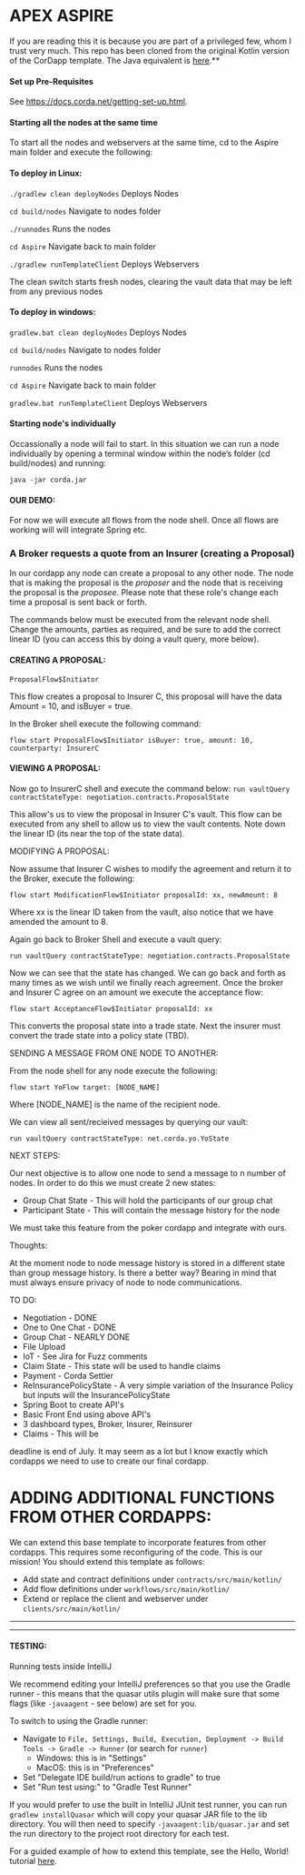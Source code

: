 # **APEX ASPIRE**

If you are reading this it is because you are part of a privileged few, whom I trust very much.  This repo has been cloned from the original Kotlin version of the CorDapp template. The Java equivalent is
[here](https://github.com/corda/cordapp-template-java/).**

#### Set up Pre-Requisites

See https://docs.corda.net/getting-set-up.html.

#### Starting all the nodes at the same time

To start all the nodes and webservers at the same time, cd to the Aspire main folder and execute the following:


#### To deploy in Linux:

```./gradlew clean deployNodes``` Deploys Nodes

```cd build/nodes``` Navigate to nodes folder

```./runnodes``` Runs the nodes

```cd Aspire``` Navigate back to main folder

```./gradlew runTemplateClient``` Deploys Webservers


The clean switch starts fresh nodes, clearing the vault data that may be left from any previous nodes

#### To deploy in windows:

```gradlew.bat clean deployNodes``` Deploys Nodes

```cd build/nodes``` Navigate to nodes folder

```runnodes``` Runs the nodes

```cd Aspire``` Navigate back to main folder

```gradlew.bat runTemplateClient``` Deploys Webservers


#### Starting node's individually

Occassionally a node will fail to start.  In this situation we can run a node individually by opening a terminal window within the node’s folder (cd build/nodes) and running:

```java -jar corda.jar```


#### OUR DEMO:


For now we will execute all flows from the node shell. Once all flows are working will will integrate Spring etc.


### A Broker requests a quote from an Insurer (creating a Proposal) 

In our cordapp any node can create a proposal to any other node.  The node that is making the proposal is the _proposer_ and the node that is receiving the proposal is the _proposee_.  Please note that these role's change each time a proposal is sent back or forth.  

The commands below must be executed from the relevant node shell.  Change the amounts, parties as required, and be sure to add the correct linear ID (you can access this by doing a vault query, more below).


#### CREATING A PROPOSAL:

``ProposalFlow$Initiator``

This flow creates a proposal to Insurer C, this proposal will have the data Amount = 10, and isBuyer = true.

In the Broker shell execute the following command:

```flow start ProposalFlow$Initiator isBuyer: true, amount: 10, counterparty: InsurerC```


#### VIEWING A PROPOSAL:

Now go to InsurerC shell and execute the command below:
```run vaultQuery contractStateType: negotiation.contracts.ProposalState```


This allow's us to view the proposal in Insurer C's vault.  This flow can be executed from any shell to allow us to view the vault contents.  Note down the linear ID (its near the top of the state data).

MODIFYING A PROPOSAL:

Now assume that Insurer C wishes to modify the agreement and return it to the Broker, execute the following:

```flow start ModificationFlow$Initiator proposalId: xx, newAmount: 8```

Where xx is the linear ID taken from the vault, also notice that we have amended the amount to 8.

Again go back to Broker Shell and execute a vault query:

```run vaultQuery contractStateType: negotiation.contracts.ProposalState```

Now we can see that the state has changed.  We can go back and forth as many times as we wish until we finally reach agreement.  Once the broker and Insurer C agree on an amount we execute the acceptance flow:

```flow start AcceptanceFlow$Initiator proposalId: xx```

This converts the proposal state into a trade state.  Next the insurer must convert the trade state into a policy state (TBD).

SENDING A MESSAGE FROM ONE NODE TO ANOTHER:

From the node shell for any node execute the following:

```flow start YoFlow target: [NODE_NAME]```

Where [NODE_NAME] is the name of the recipient node.

We can view all sent/recieived messages by querying our vault:

```run vaultQuery contractStateType: net.corda.yo.YoState```

NEXT STEPS:

Our next objective is to allow one node to send a message to n number of nodes.  In order to do this we must create 2 new states:

- Group Chat State - This will hold the participants of our group chat
- Participant State - This will contain the message history for the node

We must take this feature from the poker cordapp and integrate with ours.   

Thoughts:

At the moment node to node message history is stored in a different state than group message history. Is there a better way? Bearing in mind that must always ensure privacy of node to node communications.

TO DO:

- Negotiation - DONE
- One to One Chat - DONE
- Group Chat -  NEARLY DONE
- File Upload 
- IoT - See Jira for Fuzz comments
- Claim State - This state will be used to handle claims
- Payment - Corda Settler
- ReInsurancePolicyState - A very simple variation of the Insurance Policy but inputs will the InsurancePolicyState
- Spring Boot to create API's 
- Basic Front End using above API's
- 3 dashboard types, Broker, Insurer, Reinsurer
- Claims -  This will be 

deadline is end of July.  It may seem as a lot but I know exactly which cordapps we need to use to create our final cordapp.   
    
# ADDING ADDITIONAL FUNCTIONS FROM OTHER CORDAPPS:

We can extend this base template to incorporate features from other cordapps.  This requires some reconfiguring of the code.  This is our mission!  You should extend this template as follows:

* Add state and contract definitions under `contracts/src/main/kotlin/`
* Add flow definitions under `workflows/src/main/kotlin/`
* Extend or replace the client and webserver under `clients/src/main/kotlin/`
---------------------------------------------------------------------------------------------------------------------------------
---------------------------------------------------------------------------------------------------------------------------------
#### TESTING:

Running tests inside IntelliJ

We recommend editing your IntelliJ preferences so that you use the Gradle runner - this means that the quasar utils
plugin will make sure that some flags (like ``-javaagent`` - see below) are
set for you.

To switch to using the Gradle runner:

* Navigate to ``File, Settings, Build, Execution, Deployment -> Build Tools -> Gradle -> Runner`` (or search for `runner`)
  * Windows: this is in "Settings"
  * MacOS: this is in "Preferences"
* Set "Delegate IDE build/run actions to gradle" to true
* Set "Run test using:" to "Gradle Test Runner"

If you would prefer to use the built in IntelliJ JUnit test runner, you can run ``gradlew installQuasar`` which will
copy your quasar JAR file to the lib directory. You will then need to specify ``-javaagent:lib/quasar.jar``
and set the run directory to the project root directory for each test.


For a guided example of how to extend this template, see the Hello, World! tutorial 
[here](https://docs.corda.net/hello-world-introduction.html).

